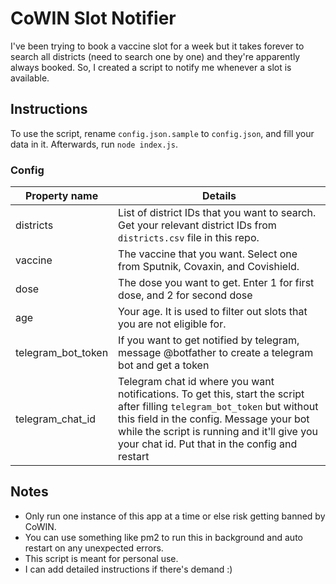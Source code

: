 # CoWIN Slot Notifier

I've been trying to book a vaccine slot for a week but it takes forever to search all districts (need to search one by one) and they're apparently always booked. So, I created a script to notify me whenever a slot is available.

## Instructions

To use the script, rename `config.json.sample` to `config.json`, and fill your data in it. Afterwards, run `node index.js`.

### Config

| Property name | Details |
| - | - |
| districts | List of district IDs that you want to search. Get your relevant district IDs from `districts.csv` file in this repo. |
| vaccine | The vaccine that you want. Select one from Sputnik, Covaxin, and Covishield. |
| dose | The dose you want to get. Enter 1 for first dose, and 2 for second dose |
| age | Your age. It is used to filter out slots that you are not eligible for. |
| telegram_bot_token | If you want to get notified by telegram, message @botfather to create a telegram bot and get a token |
| telegram_chat_id | Telegram chat id where you want notifications. To get this, start the script after filling `telegram_bot_token` but without this field in the config. Message your bot while the script is running and it'll give you your chat id. Put that in the config and restart |

## Notes

- Only run one instance of this app at a time or else risk getting banned by CoWIN.
- You can use something like pm2 to run this in background and auto restart on any unexpected errors.
- This script is meant for personal use.
- I can add detailed instructions if there's demand :)
